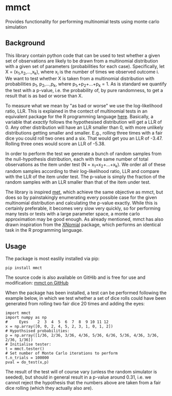 
# mmct
Provides functionality for performing multinomial tests using monte carlo simulation

## Background
This library contain python code that can be used to test whether a given set of observations are likely to be drawn from a multinomial distribution with a given set of parameters (probabilities for each case).
Specifically, let X = (x<sub>1</sub>,x<sub>2</sub>,...,x<sub>k</sub>), where x<sub>i</sub> is the number of times we observed outcome i. We want to test whether X is taken from a multinomial distribution with probabilities p<sub>1</sub>, p<sub>2</sub>,...,p<sub>k</sub>, where p<sub>1</sub>,+p<sub>2</sub>+...+p<sub>k</sub> = 1. As is standard we quantify the test with a p-value, i.e. the probability of, by pure randomness, to get a result that is as bad or worse than X. 

To measure what we mean by "as bad or worse" we use the log-likelihood ratio, LLR. This is explained in the contect of multinomial tests in an equivalent package for the R programming language [here](https://cran.r-project.org/web/packages/XNomial/vignettes/XNomial.html). Basically, a variable that *exactly* follows the hypothesised distribution will get a LLR of 0. Any other distribution will have an LLR smaller than 0, with more unlikely distributions getting smaller and smaller. E.g., rolling three times with a fair dice you could roll two ones and a six. That would get you an LLR of -3.47. Rolling three ones would score an LLR of -5.38.

In order to perform the test we generate a bunch of random samples from the null-hypothesis distribution, each with the same number of total observations as the item under test (N = x<sub>1</sub>+x<sub>2</sub>+...+x<sub>k</sub>). We order all of these random samples according to their log-likelihood ratio, LLR and compare with the LLR of the item under test. The p-value is simply the fraction of the random samples with an LLR smaller than that of the item under test.

The library is inspired [met](https://pypi.org/project/met/), which achieve the same objective as mmct, but does so by painstakingly enumerating every possible case for the given multinomial distribution and calculating the p-value exactly. While this is certainly preferable, it becomes very slow very quickly, so for performing many tests or tests with a large parameter space, a monte carlo approximation may be good enough. As already mentioned, mmct has also drawn inspiration from the [XNomial](https://cran.r-project.org/web/packages/XNomial/vignettes/XNomial.html) package, which performs an identical task in the R programming language.

## Usage

The package is most easlily installed via pip:

    pip install mmct

The source code is also available on GitHib and is free for use and modification: [mmct on GitHub](ttps://github.com/cwand/mmct/) 

When the package has been installed, a test can be performed following the example below, in which we test whether a set of dice rolls could have been generated from rolling two fair dice 20 times and adding the eyes:

    import mmct
    import numpy as np
    #     Eyes    2  3  4  5  6  7  8  9 10 11 12
    x = np.array([0, 0, 2, 4, 5, 2, 3, 1, 0, 1, 2])
    # Hypothsised probabilities:
    p = np.array([1/36, 2/36, 3/36, 4/36, 5/36, 6/36, 5/36, 4/36, 3/36, 2/36, 1/36])
    # Initialise tester:
    t = mmct.tester()
    # Set number of Monte Carlo iterations to perform
    t.n_trials = 100000
    pval = do_test(x,p)
   
   The result of the test will of course vary (unless the random simulator is seeded), but should in general result in a p-value around 0.31, i.e. we cannot reject the hypothesis that the numbers above are taken from a fair dice rolling (which they actually also are).


